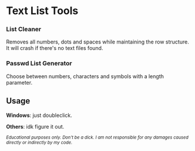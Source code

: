 # Text List Tools
### List Cleaner
Removes all numbers, dots and spaces while maintaining the row structure. It will crash if there's no text files found.


### Passwd List Generator
Choose between numbers, characters and symbols with a length parameter.


## Usage
**Windows**: just doubleclick.


**Others**: idk figure it out.





<sub>_Educational purposes only. Don't be a dick. I am not responsible for any damages caused directly or indirectly by my code._</sub>
